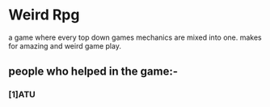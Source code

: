 # Weird Rpg

<p style="colour : red;">a game where every top down games mechanics are mixed into one. 
makes for amazing and weird game play.</p>


<h2>people who helped in the game:-</h2>          
<h3>[1]ATU</h3>